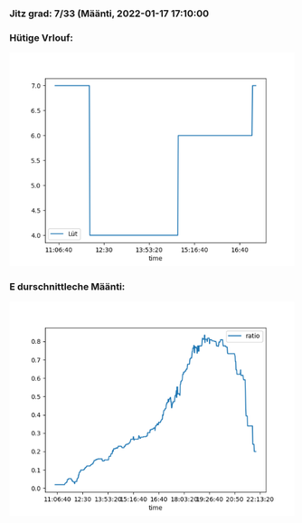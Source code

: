 ### Jitz grad: 7/33 (Määnti, 2022-01-17 17:10:00

### Hütige Vrlouf:
![Graph](Today.png)

### E durschnittleche Määnti:
![Graph](Määnti.png)